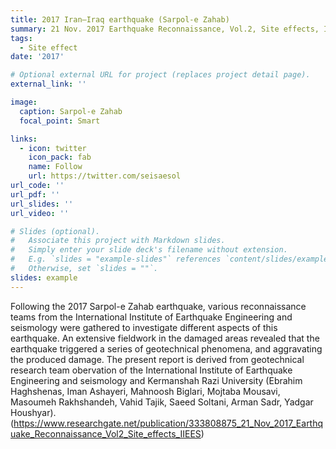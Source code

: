 ```yaml
---
title: 2017 Iran–Iraq earthquake (Sarpol-e Zahab)
summary: 21 Nov. 2017 Earthquake Reconnaissance, Vol.2, Site effects, IIEES.
tags:
  - Site effect
date: '2017'

# Optional external URL for project (replaces project detail page).
external_link: ''

image:
  caption: Sarpol-e Zahab
  focal_point: Smart

links:
  - icon: twitter
    icon_pack: fab
    name: Follow
    url: https://twitter.com/seisaesol
url_code: ''
url_pdf: ''
url_slides: ''
url_video: ''

# Slides (optional).
#   Associate this project with Markdown slides.
#   Simply enter your slide deck's filename without extension.
#   E.g. `slides = "example-slides"` references `content/slides/example-slides.md`.
#   Otherwise, set `slides = ""`.
slides: example
---
```

Following the 2017 Sarpol-e Zahab earthquake, various reconnaissance teams from the International Institute of Earthquake Engineering and seismology were gathered to investigate different aspects of this earthquake. An extensive fieldwork in the damaged areas revealed that the earthquake triggered a series of geotechnical phenomena, and aggravating the produced damage. The present report is derived from geotechnical research team obervation of the International Institute of Earthquake Engineering and seismology and  Kermanshah Razi University (Ebrahim Haghshenas, Iman Ashayeri, Mahnoosh Biglari, Mojtaba Mousavi, Masoumeh Rakhshandeh, Vahid Tajik, Saeed Soltani, Arman Sadr, Yadgar Houshyar).
(https://www.researchgate.net/publication/333808875_21_Nov_2017_Earthquake_Reconnaissance_Vol2_Site_effects_IIEES)